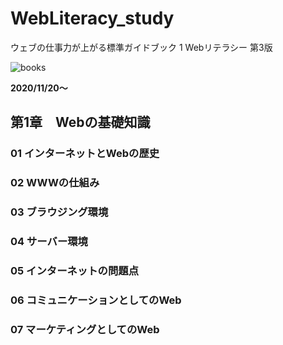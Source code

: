 # WebLiteracy_study

ウェブの仕事力が上がる標準ガイドブック 1 Webリテラシー 第3版

![books](/Users/souichirou/Workspace/WebLiteracy_study/docs/books.jpg)

**2020/11/20〜**

## 第1章　Webの基礎知識

### 01 インターネットとWebの歴史

### 02 WWWの仕組み

### 03 ブラウジング環境

### 04 サーバー環境

### 05 インターネットの問題点

### 06 コミュニケーションとしてのWeb

### 07 マーケティングとしてのWeb

